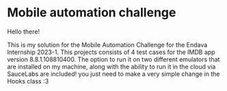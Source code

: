 # Mobile automation challenge

Hello there!

This is my solution for the Mobile Automation Challenge for the Endava Internship 2023-1. 
This projects consists of 4 test cases for the IMDB app version 8.8.1.108810400. 
The option to run it on two different emulators that are installed on my machine, along with the ability to run it in the cloud via SauceLabs are included! you just need to make a very simple change in the Hooks class :3
